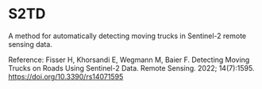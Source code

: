 # S2TD

A method for automatically detecting moving trucks in Sentinel-2 remote sensing data.

Reference:
Fisser H, Khorsandi E, Wegmann M, Baier F. Detecting Moving Trucks on Roads Using Sentinel-2 Data. Remote Sensing. 2022; 14(7):1595. https://doi.org/10.3390/rs14071595
